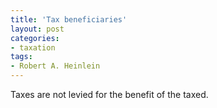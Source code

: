 ```yaml
---
title: 'Tax beneficiaries'
layout: post
categories:
- taxation
tags:
- Robert A. Heinlein
---
```


Taxes are not levied for the benefit of the taxed.